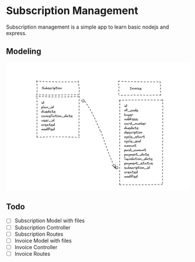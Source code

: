 # Subscription Management

Subscription management is a simple app to learn basic nodejs and express.

## Modeling

![Subscription Management model](/subscriptionModeling.png)

## Todo

- [ ] Subscription Model with files
- [ ] Subscription Controller
- [ ] Subscription Routes
- [ ] Invoice Model with files
- [ ] Invoice Controller
- [ ] Invoice Routes
